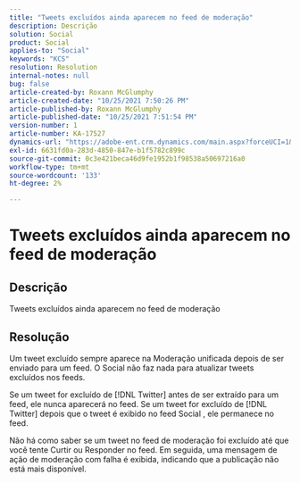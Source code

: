 ```yaml
---
title: "Tweets excluídos ainda aparecem no feed de moderação"
description: Descrição
solution: Social
product: Social
applies-to: "Social"
keywords: "KCS"
resolution: Resolution
internal-notes: null
bug: false
article-created-by: Roxann McGlumphy
article-created-date: "10/25/2021 7:50:26 PM"
article-published-by: Roxann McGlumphy
article-published-date: "10/25/2021 7:51:54 PM"
version-number: 1
article-number: KA-17527
dynamics-url: "https://adobe-ent.crm.dynamics.com/main.aspx?forceUCI=1&pagetype=entityrecord&etn=knowledgearticle&id=4d279fc8-cc35-ec11-b6e6-000d3a3485ea"
exl-id: 6631fd0a-283d-4850-847e-b1f5782c899c
source-git-commit: 0c3e421beca46d9fe1952b1f98538a50697216a0
workflow-type: tm+mt
source-wordcount: '133'
ht-degree: 2%

---
```


# Tweets excluídos ainda aparecem no feed de moderação

## Descrição

Tweets excluídos ainda aparecem no feed de moderação

## Resolução


Um tweet excluído sempre aparece na Moderação unificada depois de ser enviado para um feed. O Social não faz nada para atualizar tweets excluídos nos feeds.

Se um tweet for excluído de [!DNL Twitter] antes de ser extraído para um feed, ele nunca aparecerá no feed. Se um tweet for excluído de [!DNL Twitter] depois que o tweet é exibido no feed Social , ele permanece no feed.

Não há como saber se um tweet no feed de moderação foi excluído até que você tente Curtir ou Responder no feed. Em seguida, uma mensagem de ação de moderação com falha é exibida, indicando que a publicação não está mais disponível.
